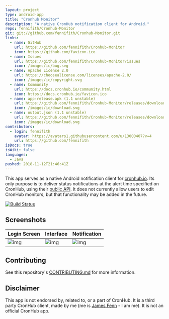 ```yaml
---
layout: project
type: android-app
title: "Cronhub Monitor"
description: "A native CronHub notification client for Android."
repo: fennifith/Cronhub-Monitor
git: git://github.com/fennifith/Cronhub-Monitor.git
links:
  - name: GitHub
    url: https://github.com/fennifith/Cronhub-Monitor
    icon: https://github.com/favicon.ico
  - name: Issues
    url: https://github.com/fennifith/Cronhub-Monitor/issues
    icon: /images/ic/bug.svg
  - name: Apache License 2.0
    url: https://choosealicense.com/licenses/apache-2.0/
    icon: /images/ic/copyright.svg
  - name: Community
    url: https://docs.cronhub.io/community.html
    icon: https://docs.cronhub.io/favicon.ico
  - name: app-release.apk (1.1 unstable)
    url: https://github.com/fennifith/Cronhub-Monitor/releases/download/1.1/app-release.apk
    icon: /images/ic/download.svg
  - name: output.json (1.1 unstable)
    url: https://github.com/fennifith/Cronhub-Monitor/releases/download/1.1/output.json
    icon: /images/ic/download.svg
contributors:
  - login: fennifith
    avatar: https://avatars1.githubusercontent.com/u/13000407?v=4
    url: https://github.com/fennifith
isDocs: true
isWiki: false
languages:
  - Java
pushed: 2018-11-12T21:46:41Z
---
```


This app serves as a native Android notification client for [cronhub.io](https://cronhub.io/). Its only purpose is to deliver status notifications at the alert time specified on CronHub, using their [public API](https://docs.cronhub.io/public-api.html). It does not currently allow users to edit CronHub monitors, but that functionality may be added in the future.

[![Build Status](https://travis-ci.com/fennifith/Cronhub-Monitor.svg?branch=master)](https://travis-ci.com/fennifith/Cronhub-Monitor)

## Screenshots

|Login Screen|Interface|Notification|
|-----|-----|-----|
|![img](https://raw.githubusercontent.com/fennifith/Cronhub-Monitor/master/./.github/images/login.png?raw=true)|![img](https://raw.githubusercontent.com/fennifith/Cronhub-Monitor/master/./.github/images/interface.png?raw=true)|![img](https://raw.githubusercontent.com/fennifith/Cronhub-Monitor/master/./.github/images/notification.png?raw=true)|

## Contributing

See this repository's [CONTRIBUTING.md](https://github.com/fennifith/Cronhub-Monitor/blob/master/./.github/CONTRIBUTING.md) for more information.

## Disclaimer

This app is not endorsed by, related to, or a part of CronHub. It is a third party CronHub client, made by me (me is [James Fenn](https://jfenn.me/) - I am me). It is not an official CronHub app.
